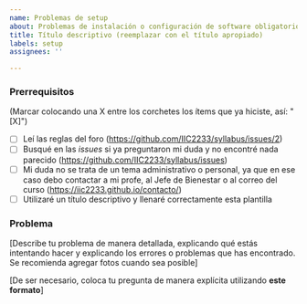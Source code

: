 ```yaml
---
name: Problemas de setup
about: Problemas de instalación o configuración de software obligatorio
title: Título descriptivo (reemplazar con el título apropiado)
labels: setup
assignees: ''

---
```


<!-- **Esta es una plantilla para que dejes dudas relacionadas con instalación o configuración del software obligatorio del curso. Si tienes dudas de otro tipo, utiliza la plantilla apropiada. Recuerda utilizar la pestaña "Preview" para ver cómo se vería tu *issue* antes de publicarla.** -->

### Prerrequisitos
(Marcar colocando una X entre los corchetes los ítems que ya hiciste, así: "[X]")

* [ ] Leí las reglas del foro (https://github.com/IIC2233/syllabus/issues/2)
* [ ] Busqué en las *issues* si ya preguntaron mi duda y no encontré nada parecido (https://github.com/IIC2233/syllabus/issues)
* [ ] Mi duda no se trata de un tema administrativo o personal, ya que en ese caso debo contactar a mi profe, al Jefe de Bienestar o al correo del curso (https://iic2233.github.io/contacto/)
* [ ] Utilizaré un título descriptivo y llenaré correctamente esta plantilla

### Problema

[Describe tu problema de manera detallada, explicando qué estás intentando hacer y explicando los errores o problemas que has encontrado. Se recomienda agregar fotos cuando sea posible]

[De ser necesario, coloca tu pregunta de manera explícita utilizando **este formato**]